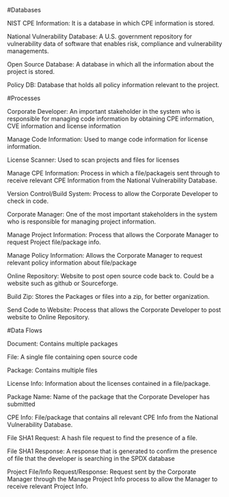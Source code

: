 #Databases

NIST CPE Information: It is a database in which CPE information is stored.

National Vulnerability Database: A U.S. government repository for vulnerability data of software that enables risk, compliance and vulnerability managements.

Open Source Database: A database in which all the information about the project is stored.

Policy DB: Database that holds all policy information relevant to the project.

#Processes

Corporate Developer: An important stakeholder in the system who is responsible for managing code information by obtaining CPE information, CVE information and license information

Manage Code Information: Used to mange code information for license information.

License Scanner: Used to scan projects and files for licenses

Manage CPE Information: Process in which a file/packageis sent through to receive relevant CPE Information from the National Vulnerability Database.

Version Control/Build System: Process to allow the Corporate Developer to check in code.

Corporate Manager: One of the most important stakeholders in the system who is responsible for managing project information.

Manage Project Information: Process that allows the Corporate Manager to request Project file/package info.

Manage Policy Information: Allows the Corporate Manager to request relevant policy information about file/package

Online Repository: Website to post open source code back to. Could be a website such as github or Sourceforge.

Build Zip: Stores the Packages or files into a zip, for better organization.

Send Code to Website: Process that allows the Corporate Developer to post website to Online Repository.

#Data Flows

Document: Contains multiple packages 

File: A single file containing open source code

Package: Contains multiple files

License Info: Information about the licenses contained in a file/package.

Package Name: Name of the package that the Corporate Developer has submitted

CPE Info: File/package that contains all relevant CPE Info from the National Vulnerability Database.

File SHA1 Request: A hash file request to find the presence of a file.

File SHA1 Response: A response that is generated to confirm the presence of file that the developer is searching in the SPDX database

Project File/Info Request/Response: Request sent by the Corporate Manager through the Manage Project Info process to allow the Manager to receive relevant Project Info.

